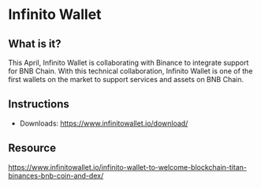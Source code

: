 # Infinito Wallet

## What is it?

This April, Infinito Wallet is collaborating with Binance to integrate support for BNB Chain. With this technical collaboration, Infinito Wallet is one of the first wallets on the market to support services and assets on BNB Chain.

## Instructions

* Downloads: <https://www.infinitowallet.io/download/>

## Resource

<https://www.infinitowallet.io/infinito-wallet-to-welcome-blockchain-titan-binances-bnb-coin-and-dex/>
